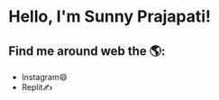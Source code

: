 # Hello, I'm Sunny Prajapati!
## Find me around web the 🌎:
- <a hrfe="https://www.instagram.com/">Instagram</a>😄
- <a hrfe="https://replit.com/@sunnycode9325">Replit</a>✍
